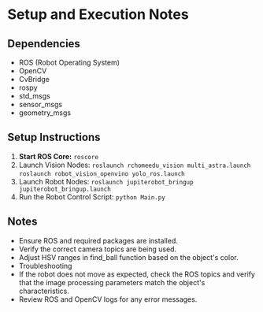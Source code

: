 # Setup and Execution Notes

## Dependencies
- ROS (Robot Operating System)
- OpenCV
- CvBridge
- rospy
- std_msgs
- sensor_msgs
- geometry_msgs

## Setup Instructions

1. **Start ROS Core:**
   `roscore`
2. Launch Vision Nodes:
   `roslaunch rchomeedu_vision multi_astra.launch`
   `roslaunch robot_vision_openvino yolo_ros.launch`
3. Launch Robot Nodes:
  `roslaunch jupiterobot_bringup jupiterobot_bringup.launch`
4. Run the Robot Control Script:
   `python Main.py`

## Notes
* Ensure ROS and required packages are installed.
* Verify the correct camera topics are being used.
* Adjust HSV ranges in find_ball function based on the object's color.
* Troubleshooting
* If the robot does not move as expected, check the ROS topics and verify that the image processing parameters match the object's characteristics.
* Review ROS and OpenCV logs for any error messages.

